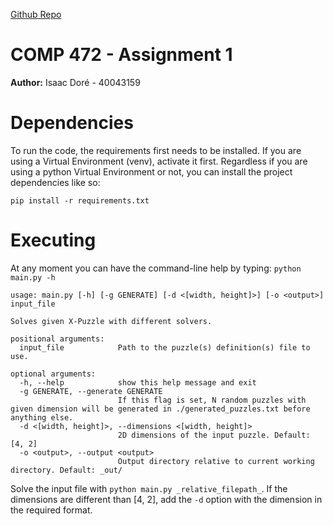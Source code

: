 [Github Repo](https://github.com/Swess/COMP472_A2)

# COMP 472 - Assignment 1
**Author:** Isaac Doré - 40043159

# Dependencies
To run the code, the requirements first needs to be installed.
If you are using a Virtual Environment (venv), activate it first.
Regardless if you are using a python Virtual Environment or not, you can install the project dependencies like so:
```
pip install -r requirements.txt
```

# Executing
At any moment you can have the command-line help by typing: `python main.py -h`

```
usage: main.py [-h] [-g GENERATE] [-d <[width, height]>] [-o <output>] input_file

Solves given X-Puzzle with different solvers.

positional arguments:
  input_file            Path to the puzzle(s) definition(s) file to use.

optional arguments:
  -h, --help            show this help message and exit
  -g GENERATE, --generate GENERATE
                        If this flag is set, N random puzzles with given dimension will be generated in ./generated_puzzles.txt before anything else.
  -d <[width, height]>, --dimensions <[width, height]>
                        2D dimensions of the input puzzle. Default: [4, 2]
  -o <output>, --output <output>
                        Output directory relative to current working directory. Default: _out/
```

Solve the input file with `python main.py _relative_filepath_`. If the dimensions are different than [4, 2], add the `-d` option with the dimension in the required format.